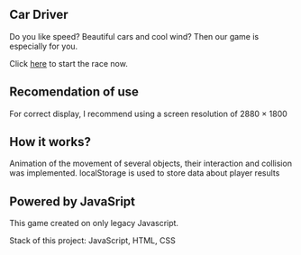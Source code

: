 ## Car Driver

Do you like speed? Beautiful cars and cool wind? Then our game is especially for you. 

Click [here]() to start the race now.

## Recomendation of use

For correct display, I recommend using a screen resolution of 2880 × 1800

## How it works?

Animation of the movement of several objects, their interaction and collision was implemented. 
localStorage is used to store data about player results

## Powered by JavaSript

This game created on only legacy Javascript.

Stack of this project: JavaScript, HTML, CSS
